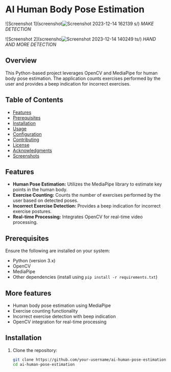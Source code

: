 # AI Human Body Pose Estimation


![Screenshot 1](screenshot![Screenshot 2023-12-14 162139](https://github.com/shirishdwivedi27/final/assets/120737086/ba22ba24-aaf6-4fec-a2aa-04e647099e42)
s/)
*MAKE DETECTION*

![Screenshot 2](screensho![Screenshot 2023-12-14 140249](https://github.com/shirishdwivedi27/final/assets/120737086/4bd7ab92-c5f0-4162-83ad-517a5147996b)
ts/)
*HAND AND MORE DETECTION*

## Overview
This Python-based project leverages OpenCV and MediaPipe for human body pose estimation. The application counts exercises performed by the user and provides a beep indication for incorrect exercises.

## Table of Contents
- [Features](#features)
- [Prerequisites](#prerequisites)
- [Installation](#installation)
- [Usage](#usage)
- [Configuration](#configuration)
- [Contributing](#contributing)
- [License](#license)
- [Acknowledgments](#acknowledgments)
- [Screenshots](#screenshots)

## Features
- **Human Pose Estimation:** Utilizes the MediaPipe library to estimate key points in the human body.
- **Exercise Counting:** Counts the number of exercises performed by the user based on detected poses.
- **Incorrect Exercise Detection:** Provides a beep indication for incorrect exercise postures.
- **Real-time Processing:** Integrates OpenCV for real-time video processing.

## Prerequisites
Ensure the following are installed on your system:
- Python (version 3.x)
- OpenCV
- MediaPipe
- Other dependencies (install using `pip install -r requirements.txt`)

## More features
- Human body pose estimation using MediaPipe
- Exercise counting functionality
- Incorrect exercise detection with beep indication
- OpenCV integration for real-time processing

## Installation
1. Clone the repository:
   ```bash
   git clone https://github.com/your-username/ai-human-pose-estimation.git
   cd ai-human-pose-estimation
